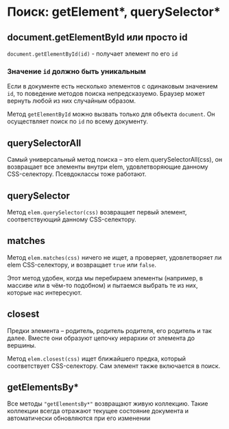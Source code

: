 # Поиск: getElement*, querySelector*

## document.getElementById или просто id

`document.getElementById(id)` - получает элемент по его `id`

### Значение `id` должно быть уникальным

Если в документе есть несколько элементов с одинаковым значением `id`, то поведение методов поиска непредсказуемо. Браузер может вернуть любой из них случайным образом.

Метод `getElementById` можно вызвать только для объекта `document`. Он осуществляет поиск по `id` по всему документу.

## querySelectorAll

Самый универсальный метод поиска – это elem.querySelectorAll(css), он возвращает все элементы внутри elem, удовлетворяющие данному CSS-селектору. Псевдоклассы тоже работают.

## querySelector

Метод `elem.querySelector(css)` возвращает первый элемент, соответствующий данному CSS-селектору.

## matches

Метод `elem.matches(css)` ничего не ищет, а проверяет, удовлетворяет ли elem CSS-селектору, и возвращает `true` или `false`.

Этот метод удобен, когда мы перебираем элементы (например, в массиве или в чём-то подобном) и пытаемся выбрать те из них, которые нас интересуют.

## closest

Предки элемента – родитель, родитель родителя, его родитель и так далее. Вместе они образуют цепочку иерархии от элемента до вершины.

Метод `elem.closest(css)` ищет ближайшего предка, который соответствует CSS-селектору. Сам элемент также включается в поиск.

## getElementsBy*

Все методы `"getElementsBy*"` возвращают живую коллекцию. Такие коллекции всегда отражают текущее состояние документа и автоматически обновляются при его изменении